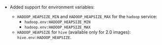 * Added support for environment variables:

    * `HADOOP_HEAPSIZE_MIN` and `HADOOP_HEAPSIZE_MAX` for the `hadoop` service:
        * `hadoop.env:HADOOP_HEAPSIZE_MIN`
        * `hadoop.env:HADOOP_HEAPSIZE_MAX`
    * `HADOOP_HEAPSIZE` for `hive` (available only for 2.0 images): `hive.env:HADOOP_HEAPSIZE`.

